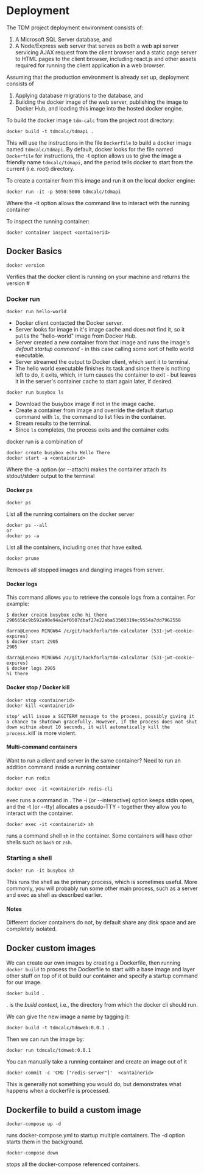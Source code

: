 # Deployment

The TDM project deployment environment consists of:

1. A Microsoft SQL Server database, and
1. A Node/Express web server that serves as both a web api server servicing AJAX request from the client browser and a static page server to HTML pages to the client browser, including react.js and other assets required for running the client application in a web browser.

Assuming that the production environment is already set up, deployment consists of

1. Applying database migrations to the database, and
1. Building the docker image of the web server, publishing the image to Docker Hub, and loading this image into the hosted docker engine.

To build the docker image `tdm-calc` from the project root directory:

```
docker build -t tdmcalc/tdmapi .
```

This will use the instructions in the file `Dockerfile` to build a docker image named `tdmcalc/tdmapi`. By default, docker looks for the file named `Dockerfile` for instructions, the -t option allows us to give the image a friendly name `tdmcalc/tdmapi`, and the period tells docker to start from the current (i.e. root) directory.

To create a container from this image and run it on the local docker engine:

```
docker run -it -p 5050:5000 tdmcalc/tdmapi
```

Where the -it option allows the command line to interact with the running container

To inspect the running container:

```
docker container inspect <containerid>
```

## Docker Basics

```
docker version
```

Verifies that the docker client is running on your machine and returns the version #

### Docker run

```
docker run hello-world
```

- Docker client contacted the Docker server.
- Server looks for image in it's image cache and does not find it, so it `pull`s the "hello-world" image from Docker Hub.
- Server created a new container from that image and runs the image's _default startup command_ - in this case calling some sort of hello world executable.
- Server streamed the output to Docker client, which sent it to terminal.
- The hello world executable finishes its task and since there is nothing left to do, it exits, which, in turn causes the container to exit - but leaves it in the server's container cache to start again later, if desired.

```
docker run busybox ls
```

- Download the busybox image if not in the image cache.
- Create a container from image and override the default startup command with `ls`, the command to list files in the container.
- Stream results to the terminal.
- Since `ls` completes, the process exits and the container exits

docker run is a combination of

```
docker create busybox echo Hello There
docker start -a <containerid>
```

Where the -a option (or --attach) makes the container attach its stdout/stderr output to the terminal

#### Docker ps

```
docker ps
```

List all the running containers on the docker server

```
docker ps --all
or
docker ps -a
```

List all the containers, including ones that have exited.

```
docker prune
```

Removes all stopped images and dangling images from server.

#### Docker logs

This command allows you to retrieve the console logs from a container. For example:

```
$ docker create busybox echo hi there
2905656c9b592a90e94a2ef0507dbaf27e22aba53500319ec9554a7dd7962558

darra@Lenovo MINGW64 /c/git/hackforla/tdm-calculator (531-jwt-cookie-expires)
$ docker start 2905
2905

darra@Lenovo MINGW64 /c/git/hackforla/tdm-calculator (531-jwt-cookie-expires)
$ docker logs 2905
hi there
```

#### Docker stop / Docker kill

```
docker stop <containerid>
docker kill <containerid>
```

`stop' will issue a SGITERM message to the process, possibly giving it a chance to shutdown gracefully. However, if the process does not shut down within about 10 seconds, it will automatically kill the process.`kill` is more violent.

#### Multi-command containers

Want to run a client and server in the same container? Need to run an addition command inside a running container

```
docker run redis

docker exec -it <containerid> redis-cli

```

exec runs a command in <containerid>. The -i (or --interactive) option keeps stdin open, and the -t (or --tty) allocates a pseudo-TTY - together they allow you to interact with the container.

```
docker exec -it <containerid> sh
```

runs a command shell `sh` in the container. Some containers will have other shells such as `bash` or `zsh`.

### Starting a shell

```
docker run -it busybox sh
```

This runs the shell as the primary process, which is sometimes useful. More commonly, you will probably run some other main process, such as a server and exec as shell as described earlier.

#### Notes

Different docker containers do not, by default share any disk space and are completely isolated.

## Docker custom images

We can create our own images by creating a Dockerfile, then running `docker build` to process the Dockerfile to start with a base image and layer other stuff on top of it ot build our container and specify a startup command for our image.

```
docker build .
```

. is the _build context_, i.e., the directory from which the docker cli should run.

We can give the new image a name by tagging it:

```
docker build -t tdmcalc/tdmweb:0.0.1 .
```

Then we can run the image by:

```
docker run tdmcalc/tdmweb:0.0.1
```

You can manually take a running container and create an image out of it

```
docker commit -c 'CMD ["redis-server"]'  <containerid>
```

This is generally not something you would do, but demonstrates what happens when a dockerfile is processed.

## Dockerfile to build a custom image

```
docker-compose up -d
```

runs docker-compose.yml to startup multiple containers. The -d option starts them in the background.

```
docker-compose down
```

stops all the docker-compose referenced containers.
